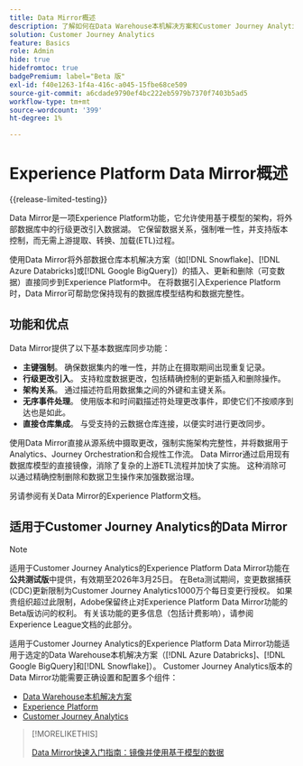 ```yaml
---
title: Data Mirror概述
description: 了解如何在Data Warehouse本机解决方案和Customer Journey Analytics之间同步数据
solution: Customer Journey Analytics
feature: Basics
role: Admin
hide: true
hidefromtoc: true
badgePremium: label="Beta 版"
exl-id: f40e1263-1f4a-416c-a045-15fbe68ce509
source-git-commit: a6cdade9790ef4bc222eb5979b7370f7403b5ad5
workflow-type: tm+mt
source-wordcount: '399'
ht-degree: 1%

---
```


# Experience Platform Data Mirror概述

{{release-limited-testing}}

Data Mirror是一项Experience Platform功能，它允许使用基于模型的架构，将外部数据库中的行级更改引入数据湖。 它保留数据关系，强制唯一性，并支持版本控制，而无需上游提取、转换、加载(ETL)过程。

使用Data Mirror将外部数据仓库本机解决方案（如[!DNL Snowflake]、[!DNL Azure Databricks]或[!DNL Google BigQuery]）的插入、更新和删除（可变数据）直接同步到Experience Platform中。 在将数据引入Experience Platform时，Data Mirror可帮助您保持现有的数据库模型结构和数据完整性。


## 功能和优点

Data Mirror提供了以下基本数据库同步功能：

* **主键强制**。 确保数据集内的唯一性，并防止在摄取期间出现重复记录。
* **行级更改引入**。 支持粒度数据更改，包括精确控制的更新插入和删除操作。
* **架构关系**。 通过描述符启用数据集之间的外键和主键关系。
* **无序事件处理**。 使用版本和时间戳描述符处理更改事件，即使它们不按顺序到达也是如此。
* **直接仓库集成**。 与受支持的云数据仓库连接，以便实时进行更改同步。

使用Data Mirror直接从源系统中摄取更改，强制实施架构完整性，并将数据用于Analytics、Journey Orchestration和合规性工作流。 Data Mirror通过启用现有数据库模型的直接镜像，消除了复杂的上游ETL流程并加快了实施。 这种消除可以通过精确控制删除和数据卫生操作来加强数据治理。

<!-- Add link when AEP docs are ready... -->

另请参阅有关Data Mirror的Experience Platform文档。


## 适用于Customer Journey Analytics的Data Mirror

>[!NOTE]
>
>适用于Customer Journey Analytics的Experience Platform Data Mirror功能在&#x200B;**公共测试版**&#x200B;中提供，有效期至2026年3月25日。 在Beta测试期间，变更数据捕获(CDC)更新限制为Customer Journey Analytics1000万个每日变更行授权。 如果贵组织超过此限制，Adobe保留终止对Experience Platform Data Mirror功能的Beta版访问的权利。 有关该功能的更多信息（包括计费影响），请参阅Experience League文档的此部分。
>

适用于Customer Journey Analytics的Experience Platform Data Mirror功能适用于选定的Data Warehouse本机解决方案（[!DNL Azure Databricks]、[!DNL Google BigQuery]和[!DNL Snowflake]）。 Customer Journey Analytics版本的Data Mirror功能需要正确设置和配置多个组件：

* [Data Warehouse本机解决方案](datawarehouse.md)
* [Experience Platform](aep.md)
* [Customer Journey Analytics](cja.md)


>[!MORELIKETHIS]
>
>[Data Mirror快速入门指南：镜像并使用基于模型的数据](model-based.md)
>
